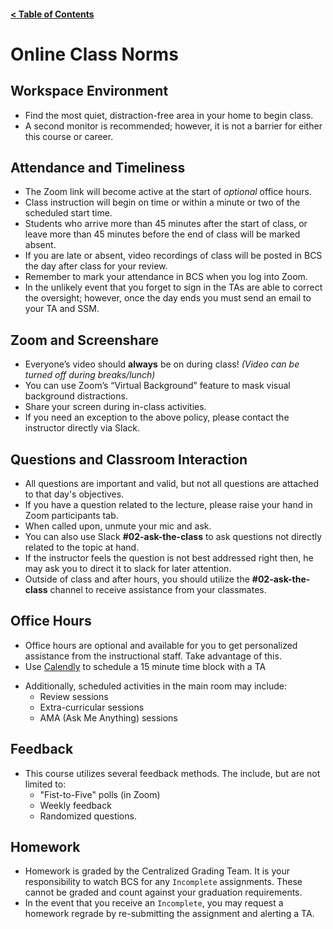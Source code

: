 #### [< Table of Contents](README.md)

# Online Class Norms

## Workspace Environment

- Find the most quiet, distraction-free area in your home to begin class.
- A second monitor is recommended; however, it is not a barrier for either this course or career.

## Attendance and Timeliness

- The Zoom link will become active at the start of _optional_ office hours.
- Class instruction will begin on time or within a minute or two of the scheduled start time.
- Students who arrive more than 45 minutes after the start of class, or leave more than 45 minutes before the end of class will be marked absent.
- If you are late or absent, video recordings of class will be posted in BCS the day after class for your review.
- Remember to mark your attendance in BCS when you log into Zoom.
- In the unlikely event that you forget to sign in the TAs are able to correct the oversight; however, once the day ends you must send an email to your TA and SSM.

## Zoom and Screenshare

- Everyone’s video should **always** be on during class! _(Video can be turned off during breaks/lunch)_
- You can use Zoom’s “Virtual Background” feature to mask visual background distractions.
- Share your screen during in-class activities.
- If you need an exception to the above policy, please contact the instructor directly via Slack.

## Questions and Classroom Interaction

- All questions are important and valid, but not all questions are attached to that day's objectives.
- If you have a question related to the lecture, please raise your hand in Zoom participants tab.
- When called upon, unmute your mic and ask.
- You can also use Slack **#02-ask-the-class** to ask questions not directly related to the topic at hand.
- If the instructor feels the question is not best addressed right then, he may ask you to direct it to slack for later attention.
- Outside of class and after hours, you should utilize the **#02-ask-the-class** channel to receive assistance from your classmates.

## Office Hours

- Office hours are optional and available for you to get personalized assistance from the instructional staff. Take advantage of this.
- Use [Calendly](https://calendly.com/byron-ku/office-hours-with-ta) to schedule a 15 minute time block with a TA

* Additionally, scheduled activities in the main room may include:
  - Review sessions
  - Extra-curricular sessions
  - AMA (Ask Me Anything) sessions

## Feedback

- This course utilizes several feedback methods. The include, but are not limited to:
  - "Fist-to-Five" polls (in Zoom)
  - Weekly feedback
  - Randomized questions.

## Homework

- Homework is graded by the Centralized Grading Team. It is your responsibility to watch BCS for any `Incomplete` assignments. These cannot be graded and count against your graduation requirements.
- In the event that you receive an `Incomplete`, you may request a homework regrade by re-submitting the assignment and alerting a TA.
